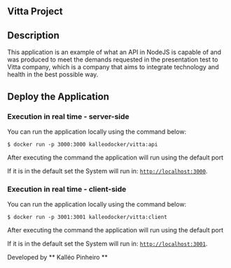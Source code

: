 ## Vitta Project

## Description

This application is an example of what an API in NodeJS is capable of and was produced to meet the demands requested in the presentation test to Vitta company, which is a company that aims to integrate technology and health in the best possible way.

## Deploy the Application

### Execution in real time - server-side

You can run the application locally using the command below:
```shell
$ docker run -p 3000:3000 kalleodocker/vitta:api
```

After executing the command the application will run using the default port


If it is in the default set the System will run in:
[`http://localhost:3000`](http://localhost:3000).


### Execution in real time - client-side

You can run the application locally using the command below:
```shell
$ docker run -p 3001:3001 kalleodocker/vitta:client
```

After executing the command the application will run using the default port


If it is in the default set the System will run in:
[`http://localhost:3001`](http://localhost:3001).


Developed by ** Kalléo Pinheiro **
